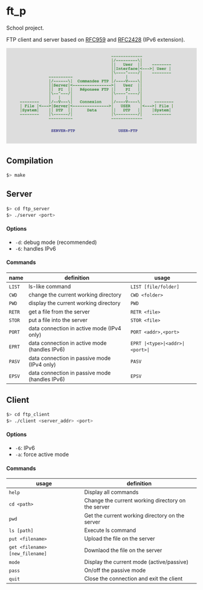 # ft_p

School project.

FTP client and server based on [RFC959](https://tools.ietf.org/html/rfc959) and [RFC2428](https://tools.ietf.org/html/rfc2428) (IPv6 extension).

![FTP schema](misc/ftp.png)

## Compilation
```bash
$> make
```
## Server

```bash
$> cd ftp_server
$> ./server <port>
```

#### Options
- `-d`: debug mode (recommended)
- `-6`: handles IPv6

#### Commands
| name 	| definition 	| usage 	| 
|------	|------------	|---------	|
|`LIST`|ls-like command|`LIST [file/folder]`|
|`CWD`|change the current working directory|`CWD <folder>`|
|`PWD`|display the current working directory|`PWD`|
|`RETR`|get a file from the server|`RETR <file>`|
|`STOR`|put a file into the server|`STOR <file>`|
|`PORT`|data connection in active mode (IPv4 only)|`PORT <addr>,<port>`|
|`EPRT`|data connection in active mode (handles IPv6)|`EPRT \|<type>\|<addr>\|<port>\|`|
|`PASV`|data connection in passive mode (IPv4 only)|`PASV`|
|`EPSV`|data connection in passive mode (handles IPv6)|`EPSV`|

## Client

```bash
$> cd ftp_client
$> ./client <server_addr> <port>
```

#### Options
- `-6`: IPv6
- `-a`: force active mode

#### Commands
| usage|definition| 
|------|----------|
|`help`|Display all commands|
|`cd <path>`|Change the current working directory on the server|
|`pwd`|Get the current working directory on the server|
|`ls [path]`|Execute ls command|
|`put <filename>`|Upload the file on the server|
|`get <filename> [new_filename]`|Downlaod the file on the server|
|`mode`|Display the current mode (active/passive)|
|`pass`|On/off the passive mode|
|`quit`|Close the connection and exit the client|
